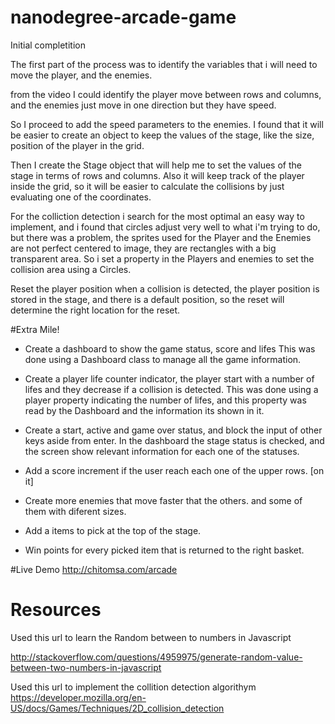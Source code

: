 nanodegree-arcade-game
===============================


Initial completition 

The first part of the process was to identify the variables that i will need to move the player, and the enemies.

from the video I could identify the player move between rows and columns, and the enemies just move in one direction but they have speed.

So I proceed to add the speed parameters to the enemies.
I found that it will be easier to create an object to keep the values of the stage, like the size, position of the player in the grid.

Then I create the Stage object that will help me to set the values of the stage in terms of rows and columns. Also it will keep track of the player inside the grid, so it will be easier to calculate the collisions by just evaluating one of the coordinates.

For the colliction detection i search for the most optimal an easy way to implement, and i found that circles adjust very well to what i'm trying to do, but there was a problem, the sprites used for the Player and the Enemies are not perfect centered to image, they are rectangles with a big transparent area. So i set a property in the Players and enemies to set the collision area using a Circles.

Reset the player position when a collision is detected, the player position is stored in the stage, and there is a default position, so the reset will determine the right location for the reset.


#Extra Mile!

- Create a dashboard to show the game status, score and lifes
This was done using a Dashboard class to manage all the game information.

- Create a player life counter indicator, the player start with a number of lifes and they decrease if  a collision is detected.
This was done using a player property indicating the number of lifes, and this property was read by the Dashboard and the information its shown in it.

- Create a start, active and game over status, and block the input of other keys aside from enter.
In the dashboard the stage status is checked, and the screen show relevant information for each one of the statuses.

- Add a score increment if the user reach each one of the upper rows.
[on it]

- Create more enemies that move faster that the others. and some of them with diferent sizes.
- Add a items to pick at the top of the stage.
- Win points for every picked item that is returned to the right basket.

#Live Demo
http://chitomsa.com/arcade

Resources
============================================
Used this url to learn the Random between to numbers in Javascript

http://stackoverflow.com/questions/4959975/generate-random-value-between-two-numbers-in-javascript

Used this url to implement the collition detection algorithym
https://developer.mozilla.org/en-US/docs/Games/Techniques/2D_collision_detection